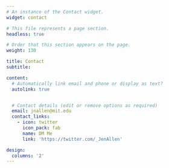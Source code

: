 ```yaml
---
# An instance of the Contact widget.
widget: contact

# This file represents a page section.
headless: true

# Order that this section appears on the page.
weight: 130

title: Contact
subtitle:

content:
  # Automatically link email and phone or display as text?
  autolink: true


  # Contact details (edit or remove options as required)
  email: jnallen@mit.edu
  contact_links:
    - icon: twitter
      icon_pack: fab
      name: DM Me
      link: 'https://twitter.com/_JenAllen'

design:
  columns: '2'
---
```


